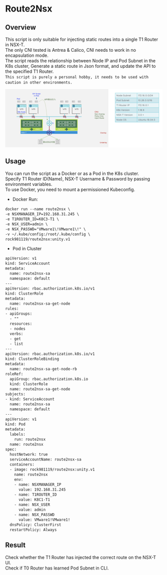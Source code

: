 # Route2Nsx

## Overview
This script is only suitable for injecting static routes into a single T1 Router in NSX-T.<br>
The only CNI tested is Antrea & Calico, CNI needs to work in no encapsulation mode. <br>
The script reads the relationship between Node IP and Pod Subnet in the K8s cluster, Generate a static route in Json format, and update the API to the specified T1 Router.<br>
`This script is purely a personal hobby, it needs to be used with caution in other environments.`

<img src="img/index.png"> 

## Usage
You can run the script as a Docker or as a Pod in the K8s cluster.<br>
Specify T1 Router ID(Name), NSX-T Username & Password by passing environment variables.<br>
To use Docker, you need to mount a permissioned Kubeconfig.<br>

* Docker Run:
```
docker run --name route2nsx \
-e NSXMANAGER_IP=192.168.31.245 \
-e T1ROUTER_ID=K8C3-T1 \
-e NSX_USER=admin \
-e NSX_PASSWD="VMware1\!VMware1\!" \
-v ~/.kube/config:/root/.kube/config \
rock981119/route2nsx:unity.v1
```

* Pod in Cluster
```
apiVersion: v1
kind: ServiceAccount
metadata:
  name: route2nsx-sa
  namespace: default
---
apiVersion: rbac.authorization.k8s.io/v1
kind: ClusterRole
metadata:
  name: route2nsx-sa-get-node
rules:
- apiGroups:
  - ""
  resources:
  - nodes
  verbs:
  - get
  - list
---
apiVersion: rbac.authorization.k8s.io/v1
kind: ClusterRoleBinding
metadata:
  name: route2nsx-sa-get-node-rb
roleRef:
  apiGroup: rbac.authorization.k8s.io
  kind: ClusterRole
  name: route2nsx-sa-get-node
subjects:
- kind: ServiceAccount
  name: route2nsx-sa
  namespace: default
---
apiVersion: v1
kind: Pod
metadata:
  labels:
    run: route2nsx
  name: route2nsx
spec:
  hostNetwork: true
  serviceAccountName: route2nsx-sa
  containers:
  - image: rock981119/route2nsx:unity.v1
    name: route2nsx
    env:
    - name: NSXMANAGER_IP
      value: 192.168.31.245
    - name: T1ROUTER_ID
      value: K8C1-T1
    - name: NSX_USER
      value: admin
    - name: NSX_PASSWD
      value: VMware1!VMware1!
  dnsPolicy: ClusterFirst
  restartPolicy: Always
```

## Result
Check whether the T1 Router has injected the correct route on the NSX-T UI.<br>
Check if T0 Router has learned Pod Subnet in CLI.

